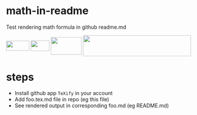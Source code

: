 # math-in-readme
Test rendering math formula in github readme.md

<img src="/tex/ccb175704c18ad5a81177f1274fcd39f.svg?invert_in_darkmode&sanitize=true" align=middle width=63.09925874999999pt height=26.76175259999998pt/>

<img src="/tex/cf29ffad63dddccd8e14636dbf5acb5c.svg?invert_in_darkmode&sanitize=true" align=middle width=50.61359324999999pt height=28.670654099999997pt/>

<img src="/tex/8e77dd8afabc5b5723199c4f55c0cd8f.svg?invert_in_darkmode&sanitize=true" align=middle width=84.47487344999999pt height=47.6716218pt/>

<img src="/tex/1caff69d131a22779bce5ce3fdae582a.svg?invert_in_darkmode&sanitize=true" align=middle width=293.97214935pt height=57.53473439999999pt/>

# steps
* Install github app `TeXify` in your account
* Add foo.tex.md file in repo (eg this file)
* See rendered output in corresponding foo.md (eg README.md)
